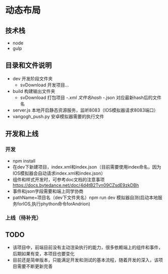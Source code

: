# 动态布局
## 技术栈
- node
- gulp
## 目录和文件说明
- dev 开发阶段文件夹
  - svDownload 开发项目...
- build 构建输出文件夹
  - svDownload 打包项目
    -*.xml 文件名hash
    -*.json 对应最新hash后的文件名
- server.js 本地开启静态资源服务，监听8083（IOS模拟器请求8083端口）
- vangogh_push.py 安卓模拟器需要的执行文件
## 开发和上线
### 开发
- npm install 
- 在dev下新建项目，index.xml和index.json（目前需要使用index命名，因为IOS模拟器会自动请求index.xml和index.json）
- 组件和样式开发时，可参考doc文档的注意事项 https://docs.bytedance.net/doc/4d4tB2Tvn09CZsdE9zkDBh
- 事件和json字段需要和端上同学协商
- pathName=项目名（dev下文件夹名）npm run dev 模拟器自测(启动本地服务forIOS,执行phython命令forAndrion)
### 上线（待补充）


## TODO
- 该项目中，前端目前没有主动渲染执行的能力，很多依赖端上的组件和事件，后期如果有变，本项目也要变化
- 目前还是简单版本，只能满足开发和测试的基本流程，随着开发的深入，该项目需要不断更新完善

